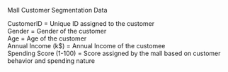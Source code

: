 Mall Customer Segmentation Data

CustomerID = Unique ID assigned to the customer\
Gender = Gender of the customer\
Age = Age of the customer\
Annual Income (k$) = Annual Income of the customee\
Spending Score (1-100) = Score assigned by the mall based on customer behavior and spending nature
